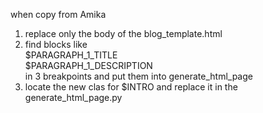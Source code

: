 when copy from Amika

1) replace only the body of the blog_template.html
2) find blocks like <div class="auto-layout-vertical-K27t5F auto-layout-vertical">
                            <div class="auto-layout-vertical-moxYH4 auto-layout-vertical">
                                <div class="paragraph_1_title-EOgRZe epilogue-medium-black-rock-46px">
                                    $PARAGRAPH_1_TITLE
                                </div>
                                <div class="paragraph_1_description-EOgRZe epilogue-medium-black-rock-20px">
                                    $PARAGRAPH_1_DESCRIPTION
                                </div>
                            </div>
                        </div> in 3 breakpoints and put them into generate_html_page
3) locate the new clas for $INTRO and replace it in the generate_html_page.py